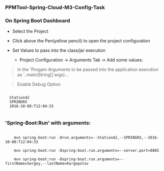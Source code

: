 ### PPMTool-Spring-Cloud-M3-Config-Task

### On Spring Boot Dashboard

 * Select the Project 
 * Click above the Pen(yellow pencil) to open the project configuration

* Set Values to pass into the class/jar execution
  
  * Project Configuration -> Arguments Tab -> Add some values:

> In the 'Progam Arguments to be passed into the application execution as '..main(String[] args)...

> Enable Debug Option

````

  Station42
  SPRINGRX
  2016-10-08:T12:04:33


````  

###  'Spring-Boot:Run' with arguments:

````

	mvn spring-boot:run -Drun.arguments=--Station42,--SPRINGRX,--2016-10-08:T12:04:33
	
	mvn spring-boot:run -Dspring-boot.run.arguments=--server.port=8085
	
	mvn spring-boot:run -Dspring-boot.run.arguments=--firstName=Sergey,--lastName=Kargopolov
````


